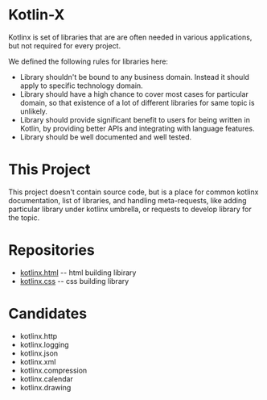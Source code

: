 Kotlin-X
========

Kotlinx is set of libraries that are are often needed in various applications, but not required for every project.

We defined the following rules for libraries here:

* Library shouldn't be bound to any business domain. Instead it should apply to specific technology domain.
* Library should have a high chance to cover most cases for particular domain, so that existence of a lot of different
  libraries for same topic is unlikely.
* Library should provide significant benefit to users for being written in Kotlin, by providing better APIs and
  integrating with language features.
* Library should be well documented and well tested.

This Project
============

This project doesn't contain source code, but is a place for common kotlinx documentation, list of libraries,
and handling meta-requests, like adding particular library under kotlinx umbrella, or requests to develop library
for the topic.

Repositories
============

* [kotlinx.html](https://github.com/kotlinx/kotlinx.html) -- html building libirary
* [kotlinx.css](https://github.com/kotlinx/kotlinx.css) -- css building library

Candidates
===========

* kotlinx.http
* kotlinx.logging
* kotlinx.json
* kotlinx.xml
* kotlinx.compression
* kotlinx.calendar
* kotlinx.drawing

